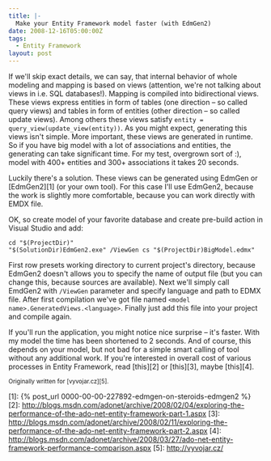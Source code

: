 ```yaml
---
title: |-
  Make your Entity Framework model faster (with EdmGen2)
date: 2008-12-16T05:00:00Z
tags:
  - Entity Framework
layout: post
---
```

If we'll skip exact details, we can say, that internal behavior of whole modeling and mapping is based on views (attention, we're not talking about views in i.e. SQL databases!). Mapping is compiled into bidirectional views. These views express entities in form of tables (one direction – so called query views) and tables in form of entities (other direction – so called update views). Among others these views satisfy `entity = query_view(update_view(entity))`. As you might expect, generating this views isn't simple. More important, these views are generated in runtime. So if you have big model with a lot of associations and entities, the generating can take significant time. For my test, overgrown sort of :), model with 400+ entities and 300+ associations it takes 20 seconds.

Luckily there's a solution. These views can be generated using EdmGen or [EdmGen2][1] (or your own tool). For this case I'll use EdmGen2, because the work is slightly more comfortable, because you can work directly with EMDX file.

OK, so create model of your favorite database and create pre-build action in Visual Studio and add:

```text
cd "$(ProjectDir)"
"$(SolutionDir)EdmGen2.exe" /ViewGen cs "$(ProjectDir)BigModel.edmx"
```

First row presets working directory to current project's directory, because EdmGen2 doesn't allows you to specify the name of output file (but you can change this, because sources are available). Next we'll simply call EmdGen2 with `/ViewGen` parameter and specify language and path to EDMX file. After first compilation we've got file named `<model name>.GeneratedViews.<language>`. Finally just add this file into your project and compile again.

If you'll run the application, you might notice nice surprise – it's faster. With my model the time has been shortened to 2 seconds. And of course, this depends on your model, but not bad for a simple smart calling of tool without any additional work. If you're interested in overall cost of various processes in Entity Framework, read [this][2] or [this][3], maybe [this][4]. 

<small>Originally written for [vyvojar.cz][5].</small>

[1]: {% post_url 0000-00-00-227892-edmgen-on-steroids-edmgen2 %}
[2]: http://blogs.msdn.com/adonet/archive/2008/02/04/exploring-the-performance-of-the-ado-net-entity-framework-part-1.aspx
[3]: http://blogs.msdn.com/adonet/archive/2008/02/11/exploring-the-performance-of-the-ado-net-entity-framework-part-2.aspx
[4]: http://blogs.msdn.com/adonet/archive/2008/03/27/ado-net-entity-framework-performance-comparison.aspx
[5]: http://vyvojar.cz/